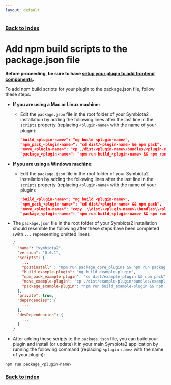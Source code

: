```yaml
---
layout: default
---
```


### [Back to index](./index.html)

# Add npm build scripts to the package.json file

**Before proceeding, be sure to have [setup your plugin to add frontend components](./frontend-initial-setup.html).**

To add npm build scripts for your plugin to the package.json file, follow these steps:
- **If you are using a Mac or Linux machine:**
  - Edit the `package.json` file in the root folder of your Symbiota2 installation by adding the following lines after the last line 
    in the `scripts` property (replacing `<plugin-name>` with the name of your plugin):
    ```json
    "build_<plugin-name>": "ng build <plugin-name>",
    "npm_pack_<plugin-name>": "cd dist/<plugin-name> && npm pack",
    "move_<plugin-name>": "cp ./dist/<plugin-name>/bundles/<plugin-name>.umd.js ./src/ui/assets/js/plugins/",
    "package_<plugin-name>": "npm run build_<plugin-name> && npm run npm_pack_<plugin-name> && npm run move_<plugin-name>"
    ```
- **If you are using a Windows machine:**
  - Edit the `package.json` file in the root folder of your Symbiota2 installation by adding the following lines after the last line 
    in the `scripts` property (replacing `<plugin-name>` with the name of your plugin):
    ```json
    "build_<plugin-name>": "ng build <plugin-name>",
    "npm_pack_<plugin-name>": "cd dist/<plugin-name> && npm pack",
    "move_<plugin-name>": "copy .\\dist\\<plugin-name>\\bundles\\<plugin-name>.umd.js .\\src\\ui\\assets\\js\\plugins\\",
    "package_<plugin-name>": "npm run build_<plugin-name> && npm run npm_pack_<plugin-name> && npm run move_<plugin-name>"
    ```
- The `package.json` file in the root folder of your Symbiota2 installation should resemble the following after these 
  steps have been completed (with `...` representing omitted lines):
    ```json
    {
      "name": "symbiota2",
      "version": "0.0.1",
      "scripts": {
        ...
        "postinstall" : "npm run package_core_plugins && npm run package_optional_plugins",
        "build_example-plugin": "ng build example-plugin",
        "npm_pack_example-plugin": "cd dist/example-plugin && npm pack",
        "move_example-plugin": "cp ./dist/example-plugin/bundles/example-plugin.umd.js ./src/ui/assets/js/plugins/",
        "package_example-plugin": "npm run build_example-plugin && npm run npm_pack_example-plugin && npm run move_example-plugin"
      },
      "private": true,
      "dependencies": {
        ...
      },
      "devDependencies": {
        ...
      }
    }
    ```

- After adding these scripts to the `package.json` file, you can build your plugin and install (or update) it in your main
Symbiota2 application by running the following command (replacing `<plugin-name>` with the name of your plugin):
```shell
npm run package_<plugin-name>
```

### [Back to index](./index.html)
